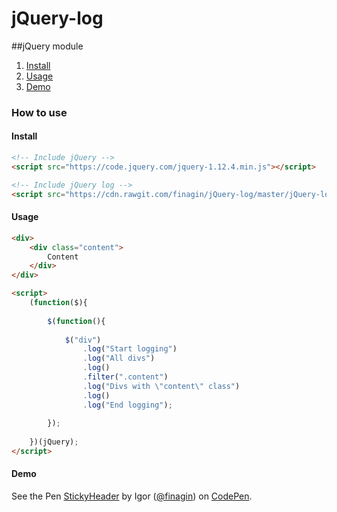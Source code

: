 # jQuery-log
##jQuery module
1. [Install](#install)
1. [Usage](#usage)
1. [Demo](#demo)

### How to use
#### Install
```html
<!-- Include jQuery -->
<script src="https://code.jquery.com/jquery-1.12.4.min.js"></script>

<!-- Include jQuery log -->
<script src="https://cdn.rawgit.com/finagin/jQuery-log/master/jQuery-log.min.js"></script>

```
#### Usage
```html
<div>
    <div class="content">
        Content
    </div>
</div>

<script>
    (function($){
  
        $(function(){
    
            $("div")
                .log("Start logging")
                .log("All divs")
                .log()
                .filter(".content")
                .log("Divs with \"content\" class")
                .log()
                .log("End logging");
        
        });
    
    })(jQuery);
</script>
```
#### Demo
<p data-height="265" data-theme-id="light" data-slug-hash="woeWNG" data-default-tab="html,result" data-user="finagin" data-embed-version="2" data-pen-title="StickyHeader" class="codepen">See the Pen <a href="https://codepen.io/finagin/pen/woeWNG/">StickyHeader</a> by Igor (<a href="http://codepen.io/finagin">@finagin</a>) on <a href="http://codepen.io">CodePen</a>.</p>
<script async src="https://production-assets.codepen.io/assets/embed/ei.js"></script>
